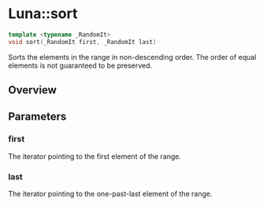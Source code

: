 # Luna::sort

```c++
template <typename _RandomIt>
void sort(_RandomIt first, _RandomIt last)
```

Sorts the elements in the range in non-descending order. The order of equal elements is not guaranteed to be preserved. 

## Overview


## Parameters
### first
The iterator pointing to the first element of the range. 

### last
The iterator pointing to the one-past-last element of the range. 

